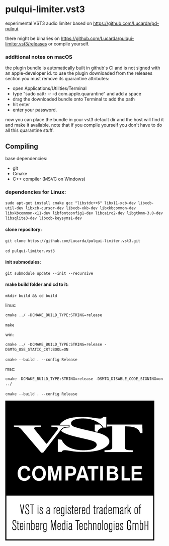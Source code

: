 # pulqui-limiter.vst3

experimental VST3 audio limiter based on https://github.com/Lucarda/pd-pulqui.

there might be binaries on https://github.com/Lucarda/pulqui-limiter.vst3/releases or compile yourself.


### additional notes on macOS

the plugin bundle is automatically built in github's CI and is not signed
with an apple-developer id. to use the plugin downloaded from the releases
section you must remove its quarantine attributes:

- open Applications/Utilities/Terminal
- type "sudo xattr -r -d com.apple.quarantine" and add a space
- drag the downloaded bundle onto Terminal to add the path
- hit enter
- enter your password.

now you can place the bundle in your vst3 default dir and the host will
find it and make it available. note that if you compile yourself you don't 
have to do all this quarantine stuff.

## Compiling

base dependencies:

- git
- Cmake
- C++ compiler (MSVC on Windows)

### dependencies for Linux:

    sudo apt-get install cmake gcc "libstdc++6" libx11-xcb-dev libxcb-util-dev libxcb-cursor-dev libxcb-xkb-dev libxkbcommon-dev libxkbcommon-x11-dev libfontconfig1-dev libcairo2-dev libgtkmm-3.0-dev libsqlite3-dev libxcb-keysyms1-dev

#### clone repository:

    git clone https://github.com/Lucarda/pulqui-limiter.vst3.git

    cd pulqui-limiter.vst3

#### init submodules:

    git submodule update --init --recursive

#### make build folder and cd to it:

    mkdir build && cd build

linux:

    cmake ../ -DCMAKE_BUILD_TYPE:STRING=release

    make

win:

    cmake ../ -DCMAKE_BUILD_TYPE:STRING=release -DSMTG_USE_STATIC_CRT:BOOL=ON

    cmake --build . --config Release

mac:

    cmake -DCMAKE_BUILD_TYPE:STRING=release -DSMTG_DISABLE_CODE_SIGNING=on ../

    cmake --build . --config Release
   
![vst logo](VST_Compatible_Logo_Steinberg_with_TM.png)
